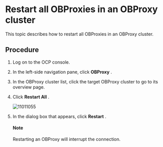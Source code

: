 Restart all OBProxies in an OBProxy cluster
================================================================

This topic describes how to restart all OBProxies in an OBProxy cluster.

Procedure
------------------------------

1. Log on to the OCP console.

2. In the left-side navigation pane, click **OBProxy** .

3. In the OBProxy cluster list, click the target OBProxy cluster to go to its overview page.

4. Click **Restart All** .

   ![11011055](https://help-static-aliyun-doc.aliyuncs.com/assets/img/en-US/2659917361/p345984.png)

5. In the dialog box that appears, click **Restart** .

   <main id="notice" type='notice'>
    <h4>Note</h4>
    <p>Restarting an OBProxy will interrupt the connection.</p>
   </main>
